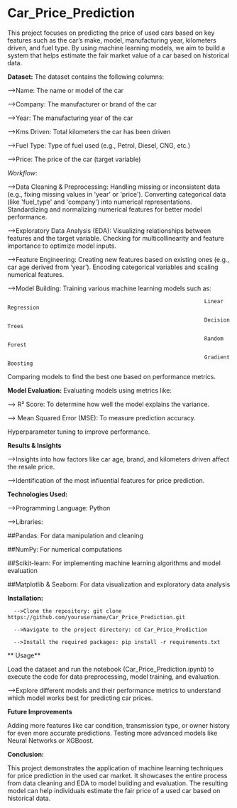 # Car_Price_Prediction
This project focuses on predicting the price of used cars based on key features such as the car’s make, model, manufacturing year, kilometers driven, and fuel type. By using machine learning models, we aim to build a system that helps estimate the fair market value of a car based on historical data.

**Dataset:** The dataset contains the following columns:

-->Name: The name or model of the car

-->Company: The manufacturer or brand of the car

-->Year: The manufacturing year of the car

-->Kms Driven: Total kilometers the car has been driven

-->Fuel Type: Type of fuel used (e.g., Petrol, Diesel, CNG, etc.)

-->Price: The price of the car (target variable)


*Workflow*:

-->Data Cleaning & Preprocessing: Handling missing or inconsistent data (e.g., fixing missing values in 'year' or 'price'). Converting categorical data (like 'fuel_type' and 'company') into numerical representations. Standardizing and normalizing numerical features for better model performance.

-->Exploratory Data Analysis (EDA): Visualizing relationships between features and the target variable. Checking for multicollinearity and feature importance to optimize model inputs.

-->Feature Engineering: Creating new features based on existing ones (e.g., car age derived from ‘year’). Encoding categorical variables and scaling numerical features.

-->Model Building: Training various machine learning models such as:

                                                                  Linear Regression
                                                                  
                                                                  Decision Trees
                                                                  
                                                                  Random Forest
                                                                  
                                                                  Gradient Boosting
Comparing models to find the best one based on performance metrics.


**Model Evaluation:** Evaluating models using metrics like:

--> R² Score: To determine how well the model explains the variance.

--> Mean Squared Error (MSE): To measure prediction accuracy.

Hyperparameter tuning to improve performance.

**Results & Insights**

-->Insights into how factors like car age, brand, and kilometers driven affect the resale price.

-->Identification of the most influential features for price prediction.

**Technologies Used:**

-->Programming Language: Python

-->Libraries:

##Pandas: For data manipulation and cleaning

##NumPy: For numerical computations

##Scikit-learn: For implementing machine learning algorithms and model evaluation

##Matplotlib & Seaborn: For data visualization and exploratory data analysis

**Installation:**

      -->Clone the repository: git clone https://github.com/yourusername/Car_Price_Prediction.git

      -->Navigate to the project directory: cd Car_Price_Prediction

      -->Install the required packages: pip install -r requirements.txt


** Usage**

Load the dataset and run the notebook (Car_Price_Prediction.ipynb) to execute the code for data preprocessing, model training, and evaluation.


-->Explore different models and their performance metrics to understand which model works best for predicting car prices.




**Future Improvements**

Adding more features like car condition, transmission type, or owner history for even more accurate predictions.
Testing more advanced models like Neural Networks or XGBoost.


**Conclusion:**

This project demonstrates the application of machine learning techniques for price prediction in the used car market. It showcases the entire process from data cleaning and EDA to model building and evaluation. The resulting model can help individuals estimate the fair price of a used car based on historical data.
